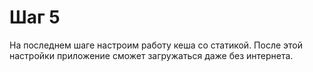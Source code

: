 # Шаг 5

На последнем шаге настроим работу кеша со статикой. После этой настройки приложение сможет загружаться даже без интернета.
